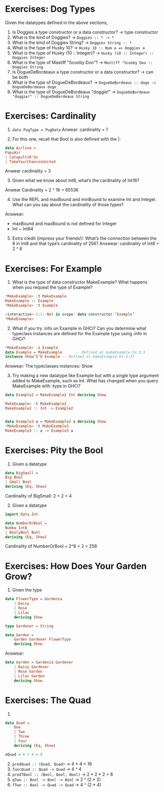 # Exercises: Dog Types

Given the datatypes defined in the above sections,
1. Is Doggies a type constructor or a data constructor? -> type constructor
2. What is the kind of Doggies? -> `Doggies :: * -> *` 
3. What is the kind of Doggies String? -> `Doggies String :: *`
4. What is the type of Husky 10? -> `Husky 10 :: Num a => Doggies a`
5. What is the type of Husky (10 :: Integer)? -> `Husky (10 :: Integer) :: Doggies Integer`
6. What is the type of Mastiff "Scooby Doo"? -> `Mastiff "Scooby Doo :: Doggies String`
7. Is DogueDeBordeaux a type constructor or a data constructor? -> can be both
8. What is the type of DogueDeBordeaux? -> `DogueDeBordeaux :: doge -> DogueDeBordeaux doge`
9. What is the type of DogueDeBordeaux "doggie!" -> `DogueDeBordeaux "doggie!" :: DogueDeBordeaux String`

# Exercises: Cardinality

1. `data PugType = PugData`
Anwear: cardinality = 1

2. For this one, recall that Bool is also defined with the |:

```haskell
data Airline =
PapuAir
| CatapultsR'Us
| TakeYourChancesUnited
```
Anwear cardinality = 3

3. Given what we know about Int8, what’s the cardinality of Int16?

Anwear Cardinality = 2 ^ 16 = 65536

4. Use the REPL and maxBound and minBound to examine Int and Integer. What can you say about the cardinality of those types?

Answear:
* maxBound and maxBound is not defined for Integer
* Int ~ Int64

5. Extra credit (impress your friends!): What’s the connection between the 8 in Int8 and that type’s cardinality of 256?
Answear:
cardinality of Int8 = 2 ^ 8

# Exercises: For Example

1. What is the type of data constructor MakeExample? What happens when you request the type of Example?


```haskell
*MakeExample> :t MakeExample
MakeExample :: Example
*MakeExample> :t Example

<interactive>:1:1: Not in scope: data constructor ‘Example’
*MakeExample>
```

2. What if you try :info on Example in GHCi?  Can you determine what typeclass instances are defined for the Example type using :info in GHCi?


```haskell
*MakeExample> :i Example
data Example = MakeExample      -- Defined at makeExample.hs:3:1
instance Show^S^Q Example -- Defined at makeExample.hs:3:37
```
Answear:
The typeclasses instances: Show

3. Try making a new datatype like Example but with a single type argument added to MakeExample, such as Int. What has changed when you query MakeExample with :type in GHCi?


```haskell
data Example2 = MakeExample2 Int deriving Show

MakeExample> :t MakeExample2
MakeExample2 :: Int -> Example2


data Example3 a = MakeExample3 a deriving Show
*MakeExample> :t MakeExample3
MakeExample3 :: a -> Example3 a
```

# Exercises: Pity the Bool

1. Given a datatype

```haskell
data BigSmall =
Big Bool
| Small Bool
deriving (Eq, Show)
```

Cardinality of BigSmall: 2 + 2 = 4

2. Given a datatype

```haskell
import Data.Int

data NumberOrBool =
Numba Int8
| BoolyBool Bool
deriving (Eq, Show)

```
Cardinality of NumberOrBool = 2^8 + 2 = 258

# Exercises: How Does Your Garden Grow?

1. Given the type

```haskell
data FlowerType = Gardenia
    | Daisy
    | Rose
    | Lilac
    deriving Show

type Gardener = String

data Garden =
    Garden Gardener FlowerType
    deriving Show

```
Answear:

```haskell
data Garden = Gardenia Gardener
    | Daisy Gardener
    | Rose Garden
    | Lilac Garden
    deriving Show
```
# Exercises: The Quad
1.
```haskell
data Quad =
    One
    | Two
    | Three
    | Four
    deriving (Eq, Show)

eQuad = 4 + 4 = 8

``` 
2. `prodQuad :: (Quad, Quad)` -> 4 * 4 = 16
3. `funcQuad :: Quad -> Quad` -> 4 ^ 4
4. `prodTBool :: (Bool, Bool, Bool)` -> 2 * 2 * 2 = 8
5. `gTwo :: Bool -> Bool -> Bool` -> 2 ^ (2 * 2)
6. `fTwo :: Bool -> Quad -> Quad` -> 4 ^ (2 * 4)






